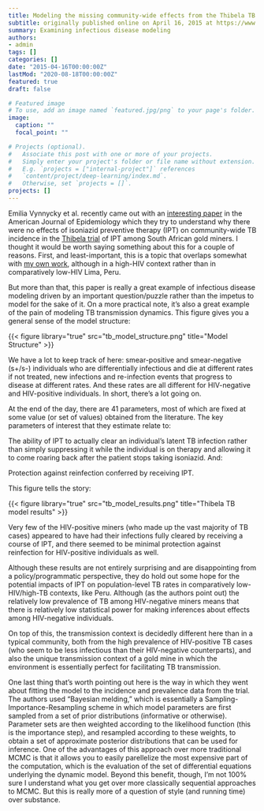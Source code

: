 ```yaml
---
title: Modeling the missing community-wide effects from the Thibela TB trial
subtitle: originally published online on April 16, 2015 at https://www.jonzelner.net/
summary: Examining infectious disease modeling
authors:
- admin
tags: []
categories: []
date: "2015-04-16T00:00:00Z"
lastMod: "2020-08-18T00:00:00Z"
featured: true
draft: false

# Featured image
# To use, add an image named `featured.jpg/png` to your page's folder. 
image:
  caption: ""
  focal_point: ""

# Projects (optional).
#   Associate this post with one or more of your projects.
#   Simply enter your project's folder or file name without extension.
#   E.g. `projects = ["internal-project"]` references 
#   `content/project/deep-learning/index.md`.
#   Otherwise, set `projects = []`.
projects: []
---
```

Emilia Vynnycky et al. recently came out with an [interesting paper](http://aje.oxfordjournals.org/content/181/8/619.abstract) in the American Journal of Epidemiology which they try to understand why there were no effects of isoniazid preventive therapy (IPT) on community-wide TB incidence in the [Thibela trial](http://www.nejm.org/doi/full/10.1056/NEJMoa1214289) of IPT among South African gold miners. I thought it would be worth saying something about this for a couple of reasons. First, and least-important, this is a topic that overlaps somewhat with [my own work](https://www.jonzelner.net/downloads/papers/zelner_ajrccm_2014.pdf), although in a high-HIV context rather than in comparatively low-HIV Lima, Peru.

But more than that, this paper is really a great example of infectious disease modeling driven by an important question/puzzle rather than the impetus to model for the sake of it. On a more practical note, it’s also a great example of the pain of modeling TB transmission dynamics. This figure gives you a general sense of the model structure:

{{< figure library="true" src="tb_model_structure.png" title="Model Structure" >}}

We have a lot to keep track of here: smear-positive and smear-negative (s+/s-) individuals who are differentially infectious and die at different rates if not treated, new infections and re-infection events that progress to disease at different rates. And these rates are all different for HIV-negative and HIV-positive individuals. In short, there’s a lot going on.

At the end of the day, there are 41 parameters, most of which are fixed at some value (or set of values) obtained from the literature. The key parameters of interest that they estimate relate to:

The ability of IPT to actually clear an individual’s latent TB infection rather than simply suppressing it while the individual is on therapy and allowing it to come roaring back after the patient stops taking isoniazid. And:

Protection against reinfection conferred by receiving IPT.

This figure tells the story:

{{< figure library="true" src="tb_model_results.png" title="Thibela TB model results" >}}

Very few of the HIV-positive miners (who made up the vast majority of TB cases) appeared to have had their infections fully cleared by receiving a course of IPT, and there seemed to be minimal protection against reinfection for HIV-positive individuals as well.

Although these results are not entirely surprising and are disappointing from a policy/programmatic perspective, they do hold out some hope for the potential impacts of IPT on population-level TB rates in comparatively low-HIV/high-TB contexts, like Peru. Although (as the authors point out) the relatively low prevalence of TB among HIV-negative miners means that there is relatively low statistical power for making inferences about effects among HIV-negative individuals.

On top of this, the transmission context is decidedly different here than in a typical community, both from the high prevalence of HIV-positive TB cases (who seem to be less infectious than their HIV-negative counterparts), and also the unique transmission context of a gold mine in which the environment is essentially perfect for facilitating TB transmission.

One last thing that’s worth pointing out here is the way in which they went about fitting the model to the incidence and prevalence data from the trial. The authors used “Bayesian melding,” which is essentially a Sampling-Importance-Resampling scheme in which model parameters are first sampled from a set of prior distributions (informative or otherwise). Parameter sets are then weighted according to the likelihood function (this is the importance step), and resampled according to these weights, to obtain a set of approximate posterior distributions that can be used for inference. One of the advantages of this approach over more traditional MCMC is that it allows you to easily parellelize the most expensive part of the computation, which is the evaluation of the set of differential equations underlying the dynamic model. Beyond this benefit, though, I’m not 100% sure I understand what you get over more classically sequential approaches to MCMC. But this is really more of a question of style (and running time) over substance.